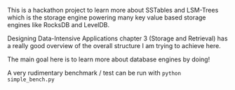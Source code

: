 This is a hackathon project to learn more about SSTables and LSM-Trees which is
the storage engine powering many key value based storage engines like RocksDB and
LevelDB.

Designing Data-Intensive Applications chapter 3 (Storage and Retrieval) has a really good overview of the overall
structure I am trying to achieve here. 

The main goal here is to learn more about database engines by doing!

A very rudimentary benchmark / test can be run with `python simple_bench.py`
